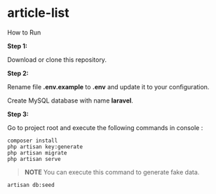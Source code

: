 # article-list
How to Run 

**Step 1:**

Download or clone this repository.

**Step 2:**


Rename file **.env.example** to **.env** and update it to your configuration.

Create MySQL database with name **laravel**.


**Step 3:**


Go to project root and execute the following commands in console : 

```
composer install
php artisan key:generate
php artisan migrate 
php artisan serve
```

> **NOTE** You can execute this command to generate fake data.
```
artisan db:seed
```
